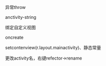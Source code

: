 异常throw

anctivity-string

绑定自定义视图

oncreate

setcontenview(r.layout.mainactivity)、静态常量

更改activity名，右键refector->rename





